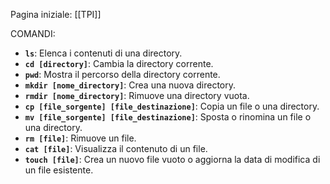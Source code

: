 Pagina iniziale: [[TPI]]

COMANDI:
- **`ls`**: Elenca i contenuti di una directory.
- **`cd [directory]`**: Cambia la directory corrente.
- **`pwd`**: Mostra il percorso della directory corrente.
- **`mkdir [nome_directory]`**: Crea una nuova directory.
- **`rmdir [nome_directory]`**: Rimuove una directory vuota.
- **`cp [file_sorgente] [file_destinazione]`**: Copia un file o una directory.
- **`mv [file_sorgente] [file_destinazione]`**: Sposta o rinomina un file o una directory.
- **`rm [file]`**: Rimuove un file.
- **`cat [file]`**: Visualizza il contenuto di un file.
- **`touch [file]`**: Crea un nuovo file vuoto o aggiorna la data di modifica di un file esistente.